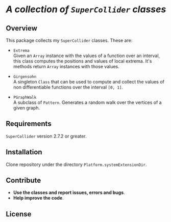 # *A collection of `SuperCollider` classes*
## Overview
This package collects my `SuperCollider` classes. These are:

* `Extrema`  
    Given an `Array` instance with the values of a function over an interval, this class computes the positions and values of local extrema. It's methods return `Array` instances with those values.

* `Girgensohn`  
    A singleton `Class` that can be used to compute and collect the values of non differentiable functions over the interval `[0, 1]`.

* `PGraphWalk`  
   A subclass of `Pattern`. Generates a random walk over the vertices of a given graph.

## Requirements
`SuperCollider` version 2.7.2 or greater.

## Installation
Clone repository under the directory `Platform.systemExtensionDir`.

## Contribute
- **Use the classes and report issues, errors and bugs**.
- **Help improve the code**.

## License
<!-- [MIT License](LICENSE) -->
